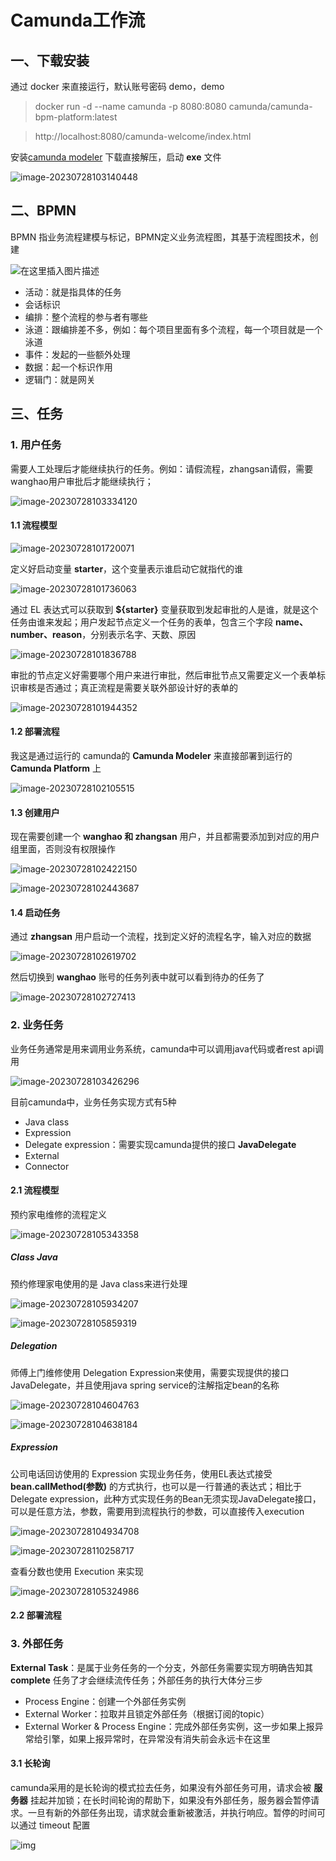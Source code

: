 # Camunda工作流

## 一、下载安装

通过 docker 来直接运行，默认账号密码 demo，demo

> docker run -d --name camunda -p 8080:8080 camunda/camunda-bpm-platform:latest

> http://localhost:8080/camunda-welcome/index.html

安装[camunda modeler](https://camunda.com/download/modeler/) 下载直接解压，启动 **exe** 文件

![image-20230728103140448](images/image-20230728103140448.png)

## 二、BPMN

BPMN 指业务流程建模与标记，BPMN定义业务流程图，其基于流程图技术，创建

![在这里插入图片描述](https://img-blog.csdnimg.cn/c3cc2d69732a4db6a4177d1927e15ceb.png)

- 活动：就是指具体的任务
- 会话标识
- 编排：整个流程的参与者有哪些
- 泳道：跟编排差不多，例如：每个项目里面有多个流程，每一个项目就是一个泳道
- 事件：发起的一些额外处理
- 数据：起一个标识作用
- 逻辑门：就是网关

## 三、任务

### 1. 用户任务

需要人工处理后才能继续执行的任务。例如：请假流程，zhangsan请假，需要wanghao用户审批后才能继续执行；

![image-20230728103334120](images/image-20230728103334120.png)

#### 1.1 流程模型

![image-20230728101720071](images/image-20230728101720071.png)

定义好启动变量 **starter**，这个变量表示谁启动它就指代的谁

![image-20230728101736063](images/image-20230728101736063.png)

通过 EL 表达式可以获取到 **${starter}** 变量获取到发起审批的人是谁，就是这个任务由谁来发起；用户发起节点定义一个任务的表单，包含三个字段 **name、number、reason**，分别表示名字、天数、原因

![image-20230728101836788](images/image-20230728101836788.png)



审批的节点定义好需要哪个用户来进行审批，然后审批节点又需要定义一个表单标识审核是否通过；真正流程是需要关联外部设计好的表单的

![image-20230728101944352](images/image-20230728101944352.png)



#### 1.2 部署流程

我这是通过运行的 camunda的 **Camunda Modeler** 来直接部署到运行的 **Camunda Platform** 上

![image-20230728102105515](images/image-20230728102105515.png)

#### 1.3 创建用户

现在需要创建一个 **wanghao 和 zhangsan** 用户，并且都需要添加到对应的用户组里面，否则没有权限操作

![image-20230728102422150](images/image-20230728102422150.png)

![image-20230728102443687](images/image-20230728102443687.png)

#### 1.4 启动任务

通过 **zhangsan** 用户启动一个流程，找到定义好的流程名字，输入对应的数据

![image-20230728102619702](images/image-20230728102619702.png)

然后切换到 **wanghao** 账号的任务列表中就可以看到待办的任务了

![image-20230728102727413](images/image-20230728102727413.png)

### 2. 业务任务

业务任务通常是用来调用业务系统，camunda中可以调用java代码或者rest api调用

![image-20230728103426296](images/image-20230728103426296.png)

目前camunda中，业务任务实现方式有5种

- Java class
- Expression
- Delegate expression：需要实现camunda提供的接口 **JavaDelegate**
- External
- Connector

#### 2.1 流程模型

预约家电维修的流程定义

![image-20230728105343358](images/image-20230728105343358.png)

##### Class Java

预约修理家电使用的是 Java class来进行处理

![image-20230728105934207](images/image-20230728105934207.png)

![image-20230728105859319](images/image-20230728105859319.png)

##### Delegation

师傅上门维修使用 Delegation Expression来使用，需要实现提供的接口 JavaDelegate，并且使用java spring service的注解指定bean的名称

![image-20230728104604763](images/image-20230728104604763.png)

![image-20230728104638184](images/image-20230728104638184.png)

##### Expression

公司电话回访使用的 Expression 实现业务任务，使用EL表达式接受 **bean.callMethod(参数)** 的方式执行，也可以是一行普通的表达式；相比于 Delegate expression，此种方式实现任务的Bean无须实现JavaDelegate接口，可以是任意方法，参数，需要用到流程执行的参数，可以直接传入execution

![image-20230728104934708](images/image-20230728104934708.png)

![image-20230728110258717](images/image-20230728110258717.png)

查看分数也使用 Execution 来实现

![image-20230728105324986](images/image-20230728105324986.png)

#### 2.2 部署流程



### 3. 外部任务

**External Task**：是属于业务任务的一个分支，外部任务需要实现方明确告知其 **complete** 任务了才会继续流传任务；外部任务的执行大体分三步

- Process Engine：创建一个外部任务实例
- External Worker：拉取并且锁定外部任务（根据订阅的topic）
- External Worker & Process Engine：完成外部任务实例，这一步如果上报异常给引擎，如果上报异常时，在异常没有消失前会永远卡在这里

#### 3.1 长轮询

camunda采用的是长轮询的模式拉去任务，如果没有外部任务可用，请求会被 **服务器** 挂起并加锁；在长时间轮询的帮助下，如果没有外部任务，服务器会暂停请求。一旦有新的外部任务出现，请求就会重新被激活，并执行响应。暂停的时间可以通过 timeout 配置

![img](images/external-task-long-polling.png)